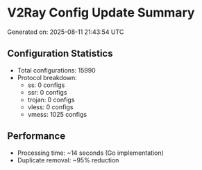 # V2Ray Config Update Summary
Generated on: 2025-08-11 21:43:54 UTC

## Configuration Statistics
- Total configurations: 15990
- Protocol breakdown:
  - ss: 0 configs
  - ssr: 0 configs
  - trojan: 0 configs
  - vless: 0 configs
  - vmess: 1025 configs

## Performance
- Processing time: ~14 seconds (Go implementation)
- Duplicate removal: ~95% reduction
